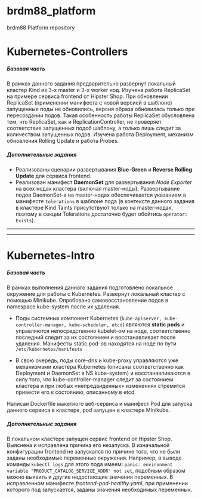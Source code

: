 # brdm88_platform
brdm88 Platform repository



Kubernetes-Controllers
======================

##### Базовая часть

В рамках данного задания предварительно развернут локальный кластер Kind из 3-х master и 3-х worker нод. Изучена работа ReplicaSet на примере сервиса frontend от Hipster Shop. При обновлении ReplicaSet (применении манифеста с новой версией в шаблоне) запущенные поды не обновились, версия образа обновилась только при пересоздании подов. Такая особенность работы ReplicaSet обусловлена тем, что ReplicaSet, как и ReplicationController, не проверяет соответствие запущенных подоб шаблону, а только лишь следит за количеством запущенных подов.
Изучена работа Deployment, механизм обновления Rolling Update и работа Probes.


##### Дополнительные задания

* Реализованы сценарии развертывания **Blue-Green** и **Reverse Rolling Update** для сервиса frontend.
* Реализован манифест **DaemonSet** для развертывания *Node Exporter* на всех нодах кластера (включая master-ноды). Развертывание подов DaemonSet-а на master-нодах обеспечивается указанием в манифесте `tolerations` в шаблоне пода (в контексте данного задания в кластере Kind Taints присутствуют только на master-нодах, поэтому в секции Tolerations достаточно будет обойтись `operator: Exists`).



----
----

Kubernetes-Intro
================

##### Базовая часть

В рамках выполнения данного задания подготовлено локальное окружение для работы с Kubernetes. Развернут локальный кластер с помощью Minikube. Опробовано самовосстановление подов в namespace kube-system после их удаления.

* Поды системных компонент Kubernetes (`kube-apiserver, kube-controller-manager, kube-scheduler, etcd`) являются **static pods** и управляются непосредственно kubelet-ом на ноде, соответственно последний следит за их состоянием и восстанавливает после удаления. Манифесты static pod-ов находятся на ноде по пути `/etc/kubernetes/manifests`

* В свою очередь, поды core-dns и kube-proxy управляются уже механизмами кластера Kubernetes (описаны соответственно как Deployment и DaemonSet в NS kube-system) и восстанавливаются в силу того, что kube-controller-manager следит за состоянием кластера и при любых «непредвиденных» изменениях стремится привести его к состоянию, описанному в etcd.


Написан Dockerfile макетного веб-сервиса и манифест Pod для запуска данного сервиса в кластере, pod запущен в кластере Minikube.


##### Дополнительные задания

В локальном кластере запущен сервис frontend от Hipster Shop. Выяснена и исправлена причина его незапуска. 
В изначальной конфигурации frontend не запускался по причине того, что не были заданы необходимые переменные окружения.
Например, в выводе команды `kubectl logs` для этого пода имеем:  `panic: environment variable "PRODUCT_CATALOG_SERVICE_ADDR" not set`, подобным образом можно выявить и другие недостающие значения переменных. 
В исправленном манифесте *frontend-pod-healthy.yaml*, при применении которого под запускается, заданы значения необходимых переменных.

